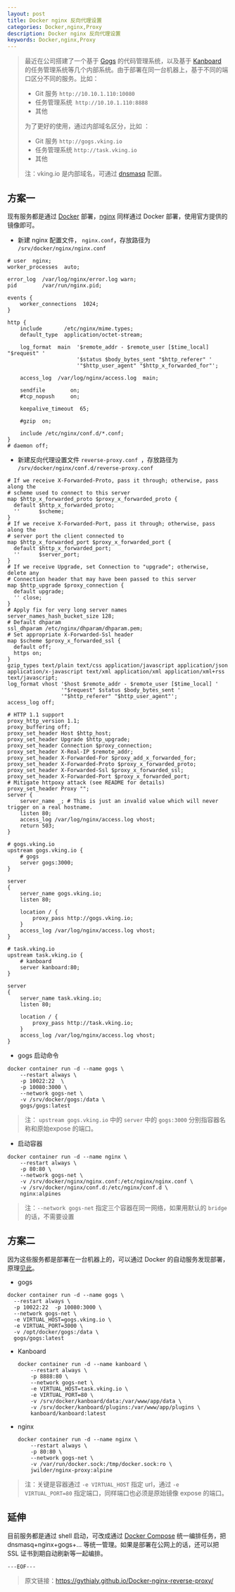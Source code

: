 ```yaml
---
layout: post
title: Docker nginx 反向代理设置
categories: Docker,nginx,Proxy
description: Docker nginx 反向代理设置
keywords: Docker,nginx,Proxy
---
```


> 最近在公司搭建了一个基于 [Gogs](https://gogs.io/) 的代码管理系统，以及基于 [Kanboard](https://kanboard.org/) 的任务管理系统等几个内部系统。由于部署在同一台机器上，基于不同的端口区分不同的服务。比如：
>
> - Git 服务 `http://10.10.1.110:10080 `
> - 任务管理系统` http://10.10.1.110:8888`
> - 其他
>
> 为了更好的使用，通过内部域名区分，比如 ：
>
> - Git 服务 `http://gogs.vking.io `
> - 任务管理系统 `http://task.vking.io`
> - 其他
>
> 注：vking.io 是内部域名，可通过 [dnsmasq](http://www.thekelleys.org.uk/dnsmasq/doc.html) 配置。

## 方案一

现有服务都是通过  [Docker](https://www.docker.com/)  部署，[nginx](https://www.nginx.com/) 同样通过 Docker 部署，使用官方提供的镜像即可。

- 新建 nginx 配置文件， `nginx.conf`，存放路径为 `/srv/docker/nginx/nginx.conf`

```nginx
# user  nginx;
worker_processes  auto;

error_log  /var/log/nginx/error.log warn;
pid        /var/run/nginx.pid;

events {
    worker_connections  1024;
}

http {
    include       /etc/nginx/mime.types;
    default_type  application/octet-stream;

    log_format  main  '$remote_addr - $remote_user [$time_local] "$request" '
                      '$status $body_bytes_sent "$http_referer" '
                      '"$http_user_agent" "$http_x_forwarded_for"';

    access_log  /var/log/nginx/access.log  main;

    sendfile        on;
    #tcp_nopush     on;

    keepalive_timeout  65;

    #gzip  on;

    include /etc/nginx/conf.d/*.conf;
}
# daemon off;
```

- 新建反向代理设置文件 `reverse-proxy.conf `，存放路径为 `/srv/docker/nginx/conf.d/reverse-proxy.conf`

```nginx
# If we receive X-Forwarded-Proto, pass it through; otherwise, pass along the
# scheme used to connect to this server
map $http_x_forwarded_proto $proxy_x_forwarded_proto {
  default $http_x_forwarded_proto;
  ''      $scheme;
}
# If we receive X-Forwarded-Port, pass it through; otherwise, pass along the
# server port the client connected to
map $http_x_forwarded_port $proxy_x_forwarded_port {
  default $http_x_forwarded_port;
  ''      $server_port;
}
# If we receive Upgrade, set Connection to "upgrade"; otherwise, delete any
# Connection header that may have been passed to this server
map $http_upgrade $proxy_connection {
  default upgrade;
  '' close;
}
# Apply fix for very long server names
server_names_hash_bucket_size 128;
# Default dhparam
ssl_dhparam /etc/nginx/dhparam/dhparam.pem;
# Set appropriate X-Forwarded-Ssl header
map $scheme $proxy_x_forwarded_ssl {
  default off;
  https on;
}
gzip_types text/plain text/css application/javascript application/json application/x-javascript text/xml application/xml application/xml+rss text/javascript;
log_format vhost '$host $remote_addr - $remote_user [$time_local] '
                 '"$request" $status $body_bytes_sent '
                 '"$http_referer" "$http_user_agent"';
access_log off;

# HTTP 1.1 support
proxy_http_version 1.1;
proxy_buffering off;
proxy_set_header Host $http_host;
proxy_set_header Upgrade $http_upgrade;
proxy_set_header Connection $proxy_connection;
proxy_set_header X-Real-IP $remote_addr;
proxy_set_header X-Forwarded-For $proxy_add_x_forwarded_for;
proxy_set_header X-Forwarded-Proto $proxy_x_forwarded_proto;
proxy_set_header X-Forwarded-Ssl $proxy_x_forwarded_ssl;
proxy_set_header X-Forwarded-Port $proxy_x_forwarded_port;
# Mitigate httpoxy attack (see README for details)
proxy_set_header Proxy "";
server {
    server_name _; # This is just an invalid value which will never trigger on a real hostname.
    listen 80;
    access_log /var/log/nginx/access.log vhost;
    return 503;
}

# gogs.vking.io
upstream gogs.vking.io {
    # gogs
    server gogs:3000;
}

server
{
    server_name gogs.vking.io;
    listen 80;

    location / {
        proxy_pass http://gogs.vking.io;
    }
    access_log /var/log/nginx/access.log vhost;
}

# task.vking.io
upstream task.vking.io {
    # kanboard
    server kanboard:80;
}

server
{
    server_name task.vking.io;
    listen 80;

    location / {
        proxy_pass http://task.vking.io;
    }
    access_log /var/log/nginx/access.log vhost;
}
```

- gogs 启动命令

```shell
docker container run -d --name gogs \
    --restart always \
    -p 10022:22  \
    -p 10080:3000 \
    --network gogs-net \
    -v /srv/docker/gogs:/data \
    gogs/gogs:latest
```

> 注： `upstream gogs.vking.io` 中的 `server` 中的 `gogs:3000` 分别指容器名称和原始expose 的端口。

- 启动容器

```shell
docker container run -d --name nginx \
    --restart always \
    -p 80:80 \
    --network gogs-net \
    -v /srv/docker/nginx/nginx.conf:/etc/nginx/nginx.conf \
    -v /srv/docker/nginx/conf.d:/etc/nginx/conf.d \
    nginx:alpines
```

> 注：`--network gogs-net` 指定三个容器在同一网络，如果用默认的 `bridge`的话，不需要设置

## 方案二

因为这些服务都是部署在一台机器上的，可以通过 Docker 的自动服务发现部署，原理[见此](http://jasonwilder.com/blog/2014/03/25/automated-nginx-reverse-proxy-for-docker/)。

- gogs

```shell
docker container run -d --name gogs \
  --restart always \
  -p 10022:22  -p 10080:3000 \
  --network gogs-net \
  -e VIRTUAL_HOST=gogs.vking.io \
  -e VIRTUAL_PORT=3000 \
  -v /opt/docker/gogs:/data \
  gogs/gogs:latest
```

- Kanboard

  ```shell
  docker container run -d --name kanboard \
      --restart always \
      -p 8888:80 \
      --network gogs-net \
      -e VIRTUAL_HOST=task.vking.io \
      -e VIRTUAL_PORT=80 \
      -v /srv/docker/kanboard/data:/var/www/app/data \
      -v /srv/docker/kanboard/plugins:/var/www/app/plugins \
      kanboard/kanboard:latest
  ```

- nginx

  ```shell
  docker container run -d --name nginx \
      --restart always \
      -p 80:80 \
      --network gogs-net \
      -v /var/run/docker.sock:/tmp/docker.sock:ro \
      jwilder/nginx-proxy:alpine
  ```

> 注：关键是容器通过 `-e VIRTUAL_HOST` 指定 url，通过 `-e VIRTUAL_PORT=80` 指定端口，同样端口也必须是原始镜像 expose 的端口。

## 延伸

目前服务都是通过 shell 启动，可改成通过 [Docker Compose](https://docs.docker.com/compose/) 统一编排任务，把 dnsmasq+nginx+gogs+... 等统一管理。如果是部署在公网上的话，还可以把 SSL 证书到期自动刷新等一起编排。

`---EOF---`

> 原文链接：<https://gythialy.github.io/Docker-nginx-reverse-proxy/>
